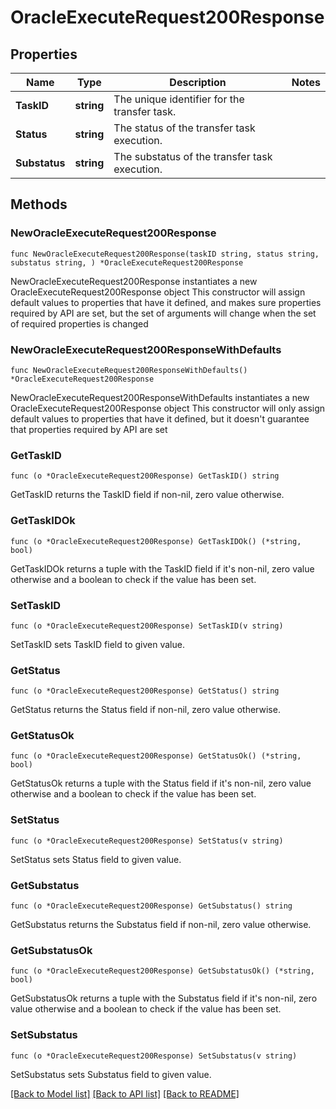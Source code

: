 # OracleExecuteRequest200Response

## Properties

Name | Type | Description | Notes
------------ | ------------- | ------------- | -------------
**TaskID** | **string** | The unique identifier for the transfer task. | 
**Status** | **string** | The status of the transfer task execution. | 
**Substatus** | **string** | The substatus of the transfer task execution. | 

## Methods

### NewOracleExecuteRequest200Response

`func NewOracleExecuteRequest200Response(taskID string, status string, substatus string, ) *OracleExecuteRequest200Response`

NewOracleExecuteRequest200Response instantiates a new OracleExecuteRequest200Response object
This constructor will assign default values to properties that have it defined,
and makes sure properties required by API are set, but the set of arguments
will change when the set of required properties is changed

### NewOracleExecuteRequest200ResponseWithDefaults

`func NewOracleExecuteRequest200ResponseWithDefaults() *OracleExecuteRequest200Response`

NewOracleExecuteRequest200ResponseWithDefaults instantiates a new OracleExecuteRequest200Response object
This constructor will only assign default values to properties that have it defined,
but it doesn't guarantee that properties required by API are set

### GetTaskID

`func (o *OracleExecuteRequest200Response) GetTaskID() string`

GetTaskID returns the TaskID field if non-nil, zero value otherwise.

### GetTaskIDOk

`func (o *OracleExecuteRequest200Response) GetTaskIDOk() (*string, bool)`

GetTaskIDOk returns a tuple with the TaskID field if it's non-nil, zero value otherwise
and a boolean to check if the value has been set.

### SetTaskID

`func (o *OracleExecuteRequest200Response) SetTaskID(v string)`

SetTaskID sets TaskID field to given value.


### GetStatus

`func (o *OracleExecuteRequest200Response) GetStatus() string`

GetStatus returns the Status field if non-nil, zero value otherwise.

### GetStatusOk

`func (o *OracleExecuteRequest200Response) GetStatusOk() (*string, bool)`

GetStatusOk returns a tuple with the Status field if it's non-nil, zero value otherwise
and a boolean to check if the value has been set.

### SetStatus

`func (o *OracleExecuteRequest200Response) SetStatus(v string)`

SetStatus sets Status field to given value.


### GetSubstatus

`func (o *OracleExecuteRequest200Response) GetSubstatus() string`

GetSubstatus returns the Substatus field if non-nil, zero value otherwise.

### GetSubstatusOk

`func (o *OracleExecuteRequest200Response) GetSubstatusOk() (*string, bool)`

GetSubstatusOk returns a tuple with the Substatus field if it's non-nil, zero value otherwise
and a boolean to check if the value has been set.

### SetSubstatus

`func (o *OracleExecuteRequest200Response) SetSubstatus(v string)`

SetSubstatus sets Substatus field to given value.



[[Back to Model list]](../README.md#documentation-for-models) [[Back to API list]](../README.md#documentation-for-api-endpoints) [[Back to README]](../README.md)


